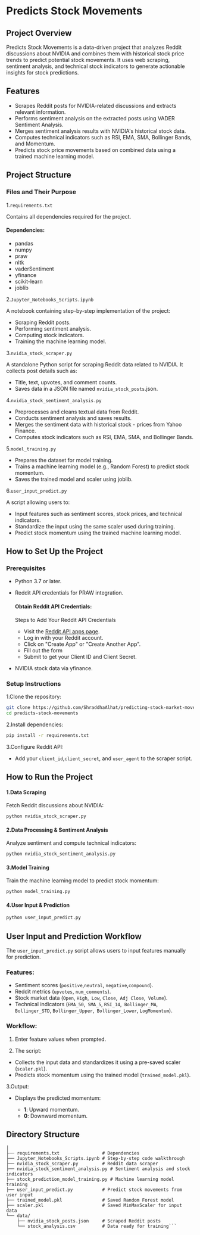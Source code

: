 

#   Predicts Stock Movements
## Project Overview


Predicts Stock Movements is a data-driven project that analyzes Reddit discussions about NVIDIA and combines them with historical stock price trends to predict potential stock movements. It uses web scraping, sentiment analysis, and technical stock indicators to generate actionable insights for stock predictions.


## Features

- Scrapes Reddit posts for NVIDIA-related discussions and extracts relevant information.
- Performs sentiment analysis on the extracted posts using VADER Sentiment Analysis.
- Merges sentiment analysis results with NVIDIA's historical stock data.
- Computes technical indicators such as RSI, EMA, SMA, Bollinger Bands, and Momentum.
- Predicts stock price movements based on combined data using a trained machine learning model.




## Project Structure
### Files and Their Purpose
1.```requirements.txt```

Contains all dependencies required for the project.

#### Dependencies:
- pandas
- numpy
- praw
- nltk
- vaderSentiment
- yfinance
- scikit-learn
- joblib
  
2.```Jupyter_Notebooks_Scripts.ipynb``` 

A notebook containing step-by-step implementation of the project:

- Scraping Reddit posts.
- Performing sentiment analysis.
- Computing stock indicators.
- Training the machine learning model.

3.```nvidia_stock_scraper.py``` 

A standalone Python script for scraping Reddit data related to NVIDIA. It collects post details such as:
- Title, text, upvotes, and comment counts.
- Saves data in a JSON file named ```nvidia_stock_posts```.json.

4.```nvidia_stock_sentiment_analysis.py```
- Preprocesses and cleans textual data from Reddit.
- Conducts sentiment analysis and saves results.
- Merges the sentiment data with historical stock - prices from Yahoo Finance.
- Computes stock indicators such as RSI, EMA, SMA, and Bollinger Bands. 

5.```model_training.py``` 
- Prepares the dataset for model training.
- Trains a machine learning model (e.g., Random Forest) to predict stock momentum.
- Saves the trained model and scaler using joblib.

6.```user_input_predict.py``` 

A script allowing users to:
- Input features such as sentiment scores, stock prices, and technical indicators.
- Standardize the input using the same scaler used during training.
- Predict stock momentum using the trained machine learning model.


## How to Set Up the Project
### Prerequisites

- Python 3.7 or later.
- Reddit API credentials for PRAW integration.
    
    #### Obtain Reddit API Credentials:

    Steps to Add Your Reddit API Credentials
      
    - Visit the [Reddit API apps page](https://www.reddit.com/prefs/apps).
    - Log in with your Reddit account.
    - Click on "Create App" or "Create Another App".
    - Fill out the form
    - Submit to get your Client ID and Client Secret.


- NVIDIA stock data via yfinance.

### Setup Instructions

1.Clone the repository:
```bash
git clone https://github.com/ShraddhaAlhat/predicting-stock-market-movement-using-sentiment-analysis.git
cd predicts-stock-movements
```

2.Install dependencies:
```bash
pip install -r requirements.txt

```
3.Configure Reddit API:

- Add your ```client_id```,```client_secret```, and ```user_agent``` to the scraper script.

## How to Run the Project

#### 1.Data Scraping

Fetch Reddit discussions about NVIDIA:

```bash
python nvidia_stock_scraper.py

```
#### 2.Data Processing & Sentiment Analysis

Analyze sentiment and compute technical indicators:

```bash
python nvidia_stock_sentiment_analysis.py

```
#### 3.Model Training

Train the machine learning model to predict stock momentum:

```bash
python model_training.py

```
#### 4.User Input & Prediction
```bash
python user_input_predict.py

```


## User Input and Prediction Workflow
The ```user_input_predict.py``` script allows users to input features manually for prediction.

### Features:

- Sentiment scores (```positive```,```neutral```, ```negative```,```compound```).
- Reddit metrics (```upvotes```, ```num_comments```).
- Stock market data (```Open```, ```High```,``` Low```, ```Close```,``` Adj Close```,``` Volume```).
- Technical indicators (```EMA_50```,``` SMA_5```, ```RSI_14```,``` Bollinger_MA```, ```Bollinger_STD```, ```Bollinger_Upper```,``` Bollinger_Lower```, ```LogMomentum```).

### Workflow:

1. Enter feature values when prompted.

2. The script:

- Collects the input data and standardizes it using a pre-saved scaler (```scaler.pkl```).
-  Predicts stock momentum using the trained model  (```trained_model.pkl```).

3.Output:

- Displays the predicted momentum:

     - **1**: Upward momentum.
     - **0**: Downward momentum.

## Directory Structure

```predicts-stock-movements/
│
├── requirements.txt                # Dependencies
├── Jupyter_Notebooks_Scripts.ipynb # Step-by-step code walkthrough
├── nvidia_stock_scraper.py         # Reddit data scraper
├── nvidia_stock_sentiment_analysis.py # Sentiment analysis and stock indicators
├── stock_prediction_model_training.py # Machine learning model training
├── user_input_predict.py           # Predict stock movements from user input
├── trained_model.pkl               # Saved Random Forest model
├── scaler.pkl                      # Saved MinMaxScaler for input data
└── data/
    ├── nvidia_stock_posts.json     # Scraped Reddit posts
    └── stock_analysis.csv          # Data ready for training```
